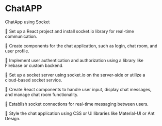 # ChatAPP
ChatApp using Socket



 Set up a React project and install socket.io library for real-time communication.

 Create components for the chat application, such as login, chat room, and user
profile.

 Implement user authentication and authorization using a library like Firebase or
custom backend.

 Set up a socket server using socket.io on the server-side or utilize a cloud-based
socket service.

 Create React components to handle user input, display chat messages, and
manage chat room functionality.

 Establish socket connections for real-time messaging between users.

 Style the chat application using CSS or UI libraries like Material-UI or Ant Design. 
